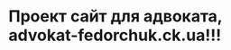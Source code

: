 Проект сайт для адвоката, advokat-fedorchuk.ck.ua!!!
====================================================